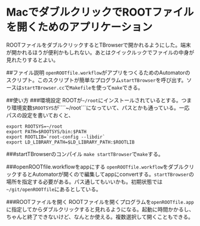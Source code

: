 MacでダブルクリックでROOTファイルを開くためのアプリケーション
===
ROOTファイルをダブルクリックするとTBrowserで開かれるようにした。端末が開かれるほうが便利かもしれない。あとはクイックルックでファイルの中身が見れたりするとよい。


##ファイル説明
```openROOTfile.workflow```がアプリをつくるためのAutomatorのスクリプト。このスクリプトが簡単なプログラム```startTBrowser```を呼び出す。ソースは```startTBrowser.cc```で```Makefile```を使って```make```できる。

##使い方
###環境設定
ROOTが```~/root```にインストールされているとする。つまり環境変数```$ROOTSYS```が````~/root```になっていて、パスとかも通っている。一応パスの設定を書いておくと、

```
export ROOTSYS=~/root 
export PATH=$ROOTSYS/bin:$PATH
export ROOTLIB=`root-config --libdir`
export LD_LIBRARY_PATH=$LD_LIBRARY_PATH:$ROOTLIB

```

###startTBrowserのコンパイル
```make startTBrowser```で```make```する。

###openROOTfile.workflowをappにする
```openROOTfile.workflow```をダブルクリックするとAutomatorが開くので編集してappにconvertする。```startTBrowser```の場所を指定する必要がある。パス通してもいいかも。初期状態では```~/git/openROOTfile```にあるとしている。

###ROOTファイルを開く
ROOTファイルを開くプログラムを```openROOTfile.app```に指定してからダブルクリックすると見れるようになる。起動に時間かかるし、ちゃんと終了できないけど、なんとか使える。複数選択して開くこともできる。

